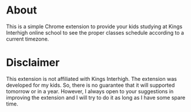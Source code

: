 # About
This is a simple Chrome extension to provide your kids studying at Kings Interhigh online school to see the proper classes schedule according to a current timezone.

# Disclaimer
This extension is not affiliated with Kings Interhigh.
The extension was developed for my kids. So, there is no guarantee that it will supported tomorrow or in a year.
However, I always open to your suggestions in improving the extension and I will try to do it as long as I have some spare time.
